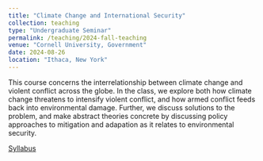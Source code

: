 ```yaml
---
title: "Climate Change and International Security"
collection: teaching
type: "Undergraduate Seminar"
permalink: /teaching/2024-fall-teaching
venue: "Cornell University, Government"
date: 2024-08-26
location: "Ithaca, New York"
---
```


This course concerns the interrelationship between climate change and violent conflict across the globe. In the class, we explore both how climate change threatens to intensify violent conflict, and how armed conflict feeds back into environmental damage. Further, we discuss solutions to the problem, and make abstract theories concrete by discussing policy approaches to mitigation and adapation as it relates to environmental security. 

[Syllabus](donaldgrasse.github.io/files/climate_security.pdf)
